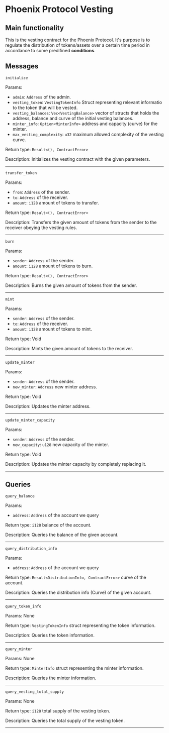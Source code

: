# Phoenix Protocol Vesting

## Main functionality
This is the vesting contract for the Phoenix Protocol. It's purpose is to regulate the distribution of tokens/assets over 
a certain time period in accordance to some predifined **conditions**.

## Messages

`initialize`

Params:
- `admin`: `Address` of the admin.
- `vesting_token`: `VestingTokenInfo` Struct representing relevant informatio to the token that will be vested.
- `vesting_balances`: `Vec<VestingBalance>` vector of structs that holds the address, balance and curve of the initial vesting balances.
- `minter_info`: `Option<MinterInfo>` address and capacity (curve) for the minter.
- `max_vesting_complexity`: `u32` maximum allowed complexity of the vesting curve.

Return type:
`Result<(), ContractError>`

Description:
Initializes the vesting contract with the given parameters.

<hr>

`transfer_token`

Params:
- `from`: `Address` of the sender.
- `to`: `Address` of the receiver.
- `amount`: `i128` amount of tokens to transfer.

Return type:
`Result<(), ContractError>`

Description:
Transfers the given amount of tokens from the sender to the receiver obeying the vesting rules.

<hr>

`burn`

Params:
- `sender`: `Address` of the sender.
- `amount`: `i128` amount of tokens to burn.

Return type:
`Result<(), ContractError>`

Description:
Burns the given amount of tokens from the sender.

<hr>

`mint`

Params:
- `sender`: `Address` of the sender.
- `to`: `Address` of the receiver.
- `amount`: `i128` amount of tokens to mint.

Return type:
Void

Description:
Mints the given amount of tokens to the receiver.

<hr>

`update_minter`

Params:
- `sender`: `Address` of the sender.
- `new_minter`: `Address` new minter address.

Return type:
Void

Description:
Updates the minter address.

<hr>

`update_minter_capacity`

Params:
- `sender`: `Address` of the sender.
- `new_capacity`: `u128` new capacity of the minter.

Return type:
Void

Description:
Updates the minter capacity by completely replacing it.

<hr>

## Queries

`query_balance`

Params:
- `address`: `Address` of the account we query

Return type:
`i128` balance of the account.

Description:
Queries the balance of the given account.

<hr>

`query_distribution_info`

Params:
- `address`: `Address` of the account we query

Return type:
`Result<DistributionInfo, ContractError>` curve of the account.

Description:
Queries the distribution info (Curve) of the given account.

<hr>

`query_token_info`

Params:
None

Return type:
`VestingTokenInfo` struct representing the token information.

Description:
Queries the token information.

<hr>

`query_minter`

Params:
None

Return type:
`MinterInfo` struct representing the minter information.

Description:
Queries the minter information.

<hr>

`query_vesting_total_supply`

Params:
None

Return type:
`i128` total supply of the vesting token.

Description:
Queries the total supply of the vesting token.

<hr>